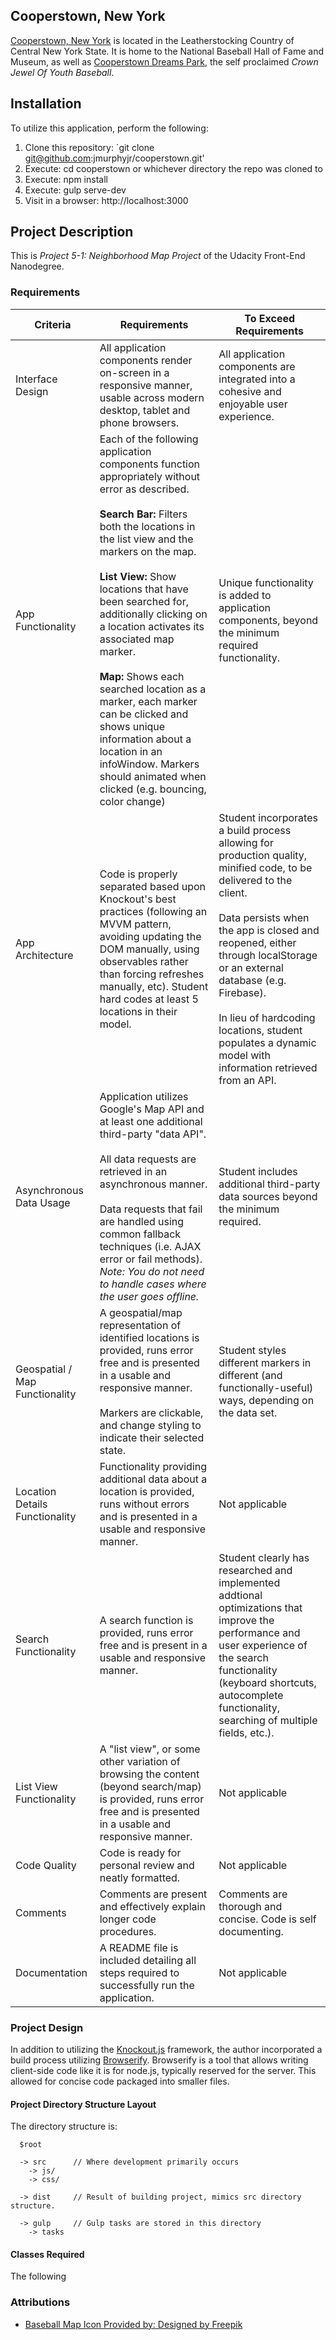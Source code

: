 ## Cooperstown, New York

[Cooperstown, New York](https://en.wikipedia.org/wiki/Cooperstown,_New_York) is located in the Leatherstocking Country of Central New York State.
 It is home to the National Baseball Hall of Fame and Museum, as well as [Cooperstown Dreams Park](http://www.cooperstowndreamspark.com/), the self proclaimed _Crown Jewel Of Youth Baseball_.
 
 
## Installation

To utilize this application, perform the following:

  1. Clone this repository: `git clone git@github.com:jmurphyjr/cooperstown.git'
  2. Execute: cd cooperstown or whichever directory the repo was cloned to
  3. Execute: npm install
  4. Execute: gulp serve-dev
  5. Visit in a browser: http://localhost:3000
 
## Project Description
 
This is _Project 5-1: Neighborhood Map Project_ of the Udacity Front-End Nanodegree.

### Requirements

| Criteria                | Requirements                 | To Exceed Requirements |
| ------------------------|------------------------------|------------------------|
| Interface Design        | All application components render on-screen in a responsive manner, usable across modern desktop, tablet and phone browsers. | All application components are integrated into a cohesive and enjoyable user experience.
| App Functionality       | Each of the following application components function appropriately without error as described.<br><br>**Search Bar:** Filters both the locations in the list view and the markers on the map.<br><br>**List View:** Show locations that have been searched for, additionally clicking on a location activates its associated map marker.<br><br>**Map:** Shows each searched location as a marker, each marker can be clicked and shows unique information about a location in an infoWindow. Markers should animated when clicked (e.g. bouncing, color change) | Unique functionality is added to application components, beyond the minimum required functionality.
| App Architecture        | Code is properly separated based upon Knockout's best practices (following an MVVM pattern, avoiding updating the DOM manually, using observables rather than forcing refreshes manually, etc). Student hard codes at least 5 locations in their model. | Student incorporates a build process allowing for production quality, minified code, to be delivered to the client.<br><br>Data persists when the app is closed and reopened, either through localStorage or an external database (e.g. Firebase).<br><br>In lieu of hardcoding locations, student populates a dynamic model with information retrieved from an API.
| Asynchronous Data Usage | Application utilizes Google's Map API and at least one additional third-party "data API".<br><br>All data requests are retrieved in an asynchronous manner.<br><br>Data requests that fail are handled using common fallback techniques (i.e. AJAX error or fail methods). _Note: You do not need to handle cases where the user goes offline._ | Student includes additional third-party data sources beyond the minimum required.
| Geospatial / Map Functionality | A geospatial/map representation of identified locations is provided, runs error free and is presented in a usable and responsive manner.<br><br>Markers are clickable, and change styling to indicate their selected state. | Student styles different markers in different (and functionally-useful) ways, depending on the data set. 
| Location Details Functionality | Functionality providing additional data about a location is provided, runs without errors and is presented in a usable and responsive manner. | Not applicable
| Search Functionality    | A search function is provided, runs error free and is present in a usable and responsive manner. | Student clearly has researched and implemented addtional optimizations that improve the performance and user experience of the search functionality (keyboard shortcuts, autocomplete functionality, searching of multiple fields, etc.).  
| List View Functionality | A "list view", or some other variation of browsing the content (beyond search/map) is provided, runs error free and is presented in a usable and responsive manner. | Not applicable
| Code Quality            | Code is ready for personal review and neatly formatted. | Not applicable
| Comments                | Comments are present and effectively explain longer code procedures. | Comments are thorough and concise. Code is self documenting.
| Documentation           | A README file is included detailing all steps required to successfully run the application. | Not applicable

### Project Design

In addition to utilizing the [Knockout.js](http://knockoutjs.com/) framework, the author incorporated a 
build process utilizing [Browserify](http://browserify.org/). Browserify is a tool that allows writing
client-side code like it is for node.js, typically reserved for the server. This allowed for concise code
packaged into smaller files.

#### Project Directory Structure Layout

The directory structure is:

```
  $root
  
  -> src      // Where development primarily occurs
    -> js/
    -> css/
    
  -> dist     // Result of building project, mimics src directory structure.
  
  -> gulp     // Gulp tasks are stored in this directory
    -> tasks
```


#### Classes Required

The following


### Attributions

* [Baseball Map Icon Provided by: Designed by Freepik](http://www.freepik.com/free-vector/sport-balls_800206.htm)
